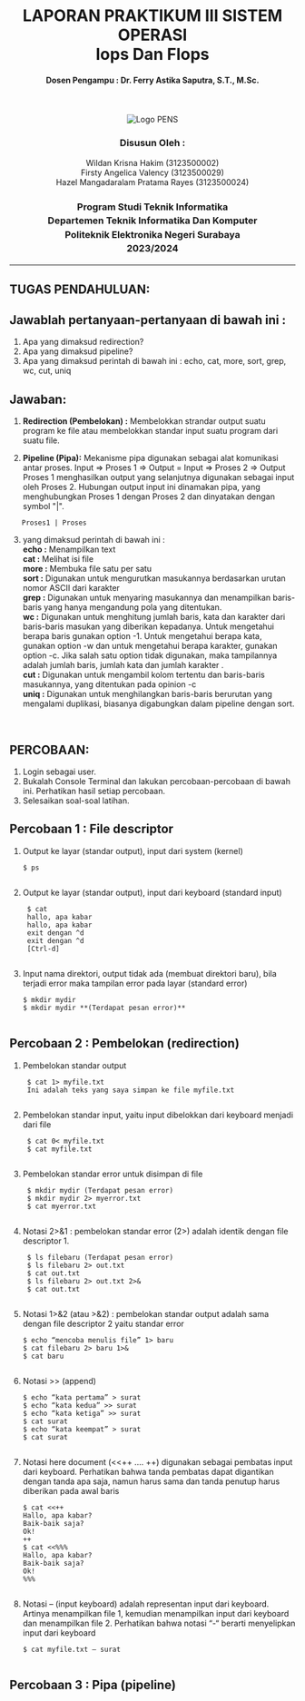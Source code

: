 <div align="center">
  <h1 style="font-weight: bold"> LAPORAN PRAKTIKUM III SISTEM OPERASI<br> Iops Dan Flops</h1>
  <h4 style="text-align: center;">Dosen Pengampu : Dr. Ferry Astika Saputra, S.T., M.Sc.</h4>
</div>
<br />
<br />
<div align="center">
  <img src="https://upload.wikimedia.org/wikipedia/id/4/44/Logo_PENS.png" alt="Logo PENS">
  <h3 style="text-align: center;">Disusun Oleh : </h3>
  <p style="tex-align: center;">
    Wildan Krisna Hakim (3123500002)<br>
    Firsty Angelica Valency (3123500029)<br>
    Hazel Mangadaralam Pratama Rayes (3123500024)<br>
  </p>
  <h3 style="text-align: center;line-height: 1.5">Program Studi Teknik Informatika<br>Departemen Teknik Informatika Dan Komputer<br>Politeknik Elektronika Negeri Surabaya<br>2023/2024</h3>
  <hr>
</div>

## TUGAS PENDAHULUAN:

## Jawablah pertanyaan-pertanyaan di bawah ini :

1. Apa yang dimaksud redirection?
2. Apa yang dimaksud pipeline?
3. Apa yang dimaksud perintah di bawah ini :
   echo, cat, more, sort, grep, wc, cut, uniq

## Jawaban:

1. <b>Redirection (Pembelokan) :</b>
   Membelokkan strandar output suatu program ke file atau membelokkan standar input suatu program dari suatu file.

2. <b>Pipeline (Pipa):</b>
   Mekanisme pipa digunakan sebagai alat komunikasi antar proses.
   Input => Proses 1 => Output = Input => Proses 2 => Output
   Proses 1 menghasilkan output yang selanjutnya digunakan sebagai input oleh Proses 2. Hubungan output input ini dinamakan pipa, yang menghubungkan Proses 1 dengan Proses 2 dan dinyatakan dengan symbol "|".

```
   Proses1 | Proses
```

3. yang dimaksud perintah di bawah ini :
   <br><b>echo :</b> Menampilkan text
   <br><b>cat :</b> Melihat isi file
   <br><b>more :</b> Membuka file satu per satu
   <br><b>sort :</b> Digunakan untuk mengurutkan masukannya berdasarkan urutan nomor ASCII dari karakter
   <br><b>grep :</b> Digunakan untuk menyaring masukannya dan menampilkan baris-baris yang hanya mengandung pola yang ditentukan.
   <br><b>wc :</b> Digunakan untuk menghitung jumlah baris, kata dan karakter dari baris-baris masukan yang diberikan kepadanya. Untuk mengetahui berapa baris gunakan option -1. Untuk mengetahui berapa kata, gunakan option -w dan untuk mengetahui berapa karakter, gunakan option -c. Jika salah satu option tidak digunakan, maka tampilannya adalah jumlah baris, jumlah kata dan jumlah karakter .
   <br><b>cut :</b> Digunakan untuk mengambil kolom tertentu dan baris-baris masukannya, yang ditentukan pada opinion -c
   <br><b>uniq :</b> Digunakan untuk menghilangkan baris-baris berurutan yang mengalami duplikasi, biasanya digabungkan dalam pipeline dengan sort.

<br>

## PERCOBAAN:

1. Login sebagai user.
2. Bukalah Console Terminal dan lakukan percobaan-percobaan di bawah ini. Perhatikan hasil setiap percobaan.
3. Selesaikan soal-soal latihan.

## Percobaan 1 : File descriptor

1. Output ke layar (standar output), input dari system (kernel)

   ```
   $ ps
   ```

   <img src="img/ps.png" alt="">

2. Output ke layar (standar output), input dari keyboard (standard input)

   ```
    $ cat
    hallo, apa kabar
    hallo, apa kabar
    exit dengan ^d
    exit dengan ^d
    [Ctrl-d]
   ```

   <img src="img/cat.png" alt="">

3. Input nama direktori, output tidak ada (membuat direktori baru), bila terjadi error maka tampilan error pada layar (standard error)

   ```
   $ mkdir mydir
   $ mkdir mydir **(Terdapat pesan error)**

   ```

    <img src="img/mkdir.png" alt="">

## Percobaan 2 : Pembelokan (redirection)

1. Pembelokan standar output

   ```
    $ cat 1> myfile.txt
    Ini adalah teks yang saya simpan ke file myfile.txt
   ```

   <img src="img/cat 2.png" alt="">

2. Pembelokan standar input, yaitu input dibelokkan dari keyboard menjadi dari file

   ```
    $ cat 0< myfile.txt
    $ cat myfile.txt
   ```

   <img src="img/cat 2_1.png" alt="">

3. Pembelokan standar error untuk disimpan di file

   ```
    $ mkdir mydir (Terdapat pesan error)
    $ mkdir mydir 2> myerror.txt
    $ cat myerror.txt
   ```

   <img src="img/mkdir 2.png" alt="">

4. Notasi 2>&1 : pembelokan standar error (2>) adalah identik dengan file descriptor 1.

   ```
    $ ls filebaru (Terdapat pesan error)
    $ ls filebaru 2> out.txt
    $ cat out.txt
    $ ls filebaru 2> out.txt 2>&
    $ cat out.txt
   ```

    <img src="img/2_4.png" alt="">

5. Notasi 1>&2 (atau >&2) : pembelokan standar output adalah sama dengan file descriptor 2 yaitu standar error

   ```
   $ echo “mencoba menulis file” 1> baru
   $ cat filebaru 2> baru 1>&
   $ cat baru
   ```

   <img src="img/2_5.png" alt="">

6. Notasi >> (append)
   ```
   $ echo “kata pertama” > surat
   $ echo “kata kedua” >> surat
   $ echo “kata ketiga” >> surat
   $ cat surat
   $ echo “kata keempat” > surat
   $ cat surat
   ```
    <img src="img/2_6.png" alt="">

7. Notasi here document (<<++ .... ++) digunakan sebagai pembatas input dari keyboard. Perhatikan bahwa tanda pembatas dapat digantikan dengan tanda apa saja, namun harus sama dan tanda penutup harus diberikan pada awal baris
   ```
   $ cat <<++
   Hallo, apa kabar?
   Baik-baik saja?
   Ok!
   ++
   $ cat <<%%%
   Hallo, apa kabar?
   Baik-baik saja?
   Ok!
   %%%
   ```
   <img src="img/2_7.png" alt="">

 8. Notasi – (input keyboard) adalah representan input dari keyboard. Artinya menampilkan file 1, kemudian menampilkan input dari keyboard dan menampilkan file 2. Perhatikan bahwa notasi “-“ berarti menyelipkan input dari keyboard
    ```
    $ cat myfile.txt – surat
    ```  
    <img src="img/2_8.png" alt="">

## Percobaan 3 : Pipa (pipeline)
